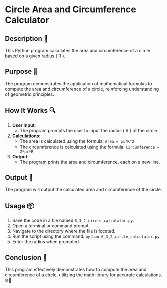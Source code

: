 # Circle Area and Circumference Calculator

## Description 📝
This Python program calculates the area and circumference of a circle based on a given radius \( R \).

## Purpose 🎯
The program demonstrates the application of mathematical formulas to compute the area and circumference of a circle, reinforcing understanding of geometric principles.

## How It Works 🔍
1. **User Input**:
   - The program prompts the user to input the radius \( R \) of the circle.
2. **Calculations**:
   - The area is calculated using the formula:
     `Area = pi*R^2`
   - The circumference is calculated using the formula:
     `Circumference = 2*pi*R`
3. **Output**:
   - The program prints the area and circumference, each on a new line.

## Output 📜
The program will output the calculated area and circumference of the circle.

## Usage 📦
1. Save the code in a file named `6_3_2_circle_calculator.py`.
2. Open a terminal or command prompt.
3. Navigate to the directory where the file is located.
4. Run the script using the command:
   `python 6_3_2_circle_calculator.py`
5. Enter the radius when prompted.

## Conclusion 🚀
This program effectively demonstrates how to compute the area and circumference of a circle, utilizing the math library for accurate calculations.
🌐🔵
